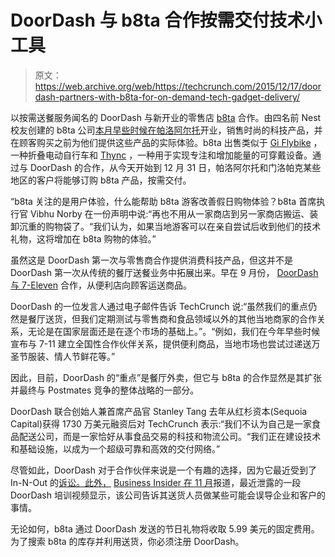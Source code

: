 # DoorDash 与 b8ta 合作按需交付技术小工具 

> 原文：<https://web.archive.org/web/https://techcrunch.com/2015/12/17/doordash-partners-with-b8ta-for-on-demand-tech-gadget-delivery/>

以按需送餐服务闻名的 DoorDash 与新开业的零售店 [b8ta](https://web.archive.org/web/20221224184324/https://b8ta.com/) 合作。由四名前 Nest 校友创建的 b8ta 公司[本月早些时候在帕洛阿尔托](https://web.archive.org/web/20221224184324/https://techcrunch.com/2015/12/09/four-nest-alums-are-opening-a-retail-store-to-sell-trendy-tech-gadgets/)开业，销售时尚的科技产品，并在顾客购买之前为他们提供这些产品的实际体验。b8ta 出售类似于 [Gi Flybike](https://web.archive.org/web/20221224184324/http://www.giflybike.com/) ，一种折叠电动自行车和 [Thync](https://web.archive.org/web/20221224184324/http://www.thync.com/) ，一种用于实现专注和增加能量的可穿戴设备。通过与 DoorDash 的合作，从今天开始到 12 月 31 日，帕洛阿尔托和门洛帕克某些地区的客户将能够订购 b8ta 产品，按需交付。

“b8ta 关注的是用户体验，什么能帮助 b8ta 游客改善假日购物体验？b8ta 首席执行官 Vibhu Norby 在一份声明中说:“再也不用从一家商店到另一家商店搬运、装卸沉重的购物袋了。“我们认为，如果当地游客可以在亲自尝试后收到他们的技术礼物，这将增加在 b8ta 购物的体验。”

虽然这是 DoorDash 第一次与零售商合作提供消费科技产品，但这并不是 DoorDash 第一次从传统的餐厅送餐业务中拓展出来。早在 9 月份， [DoorDash 与 7-Eleven](https://web.archive.org/web/20221224184324/https://techcrunch.com/2015/09/01/doordash-now-delivers-more-than-food-with-a-new-7-11-partnership/) 合作，从便利店向顾客运送商品。

DoorDash 的一位发言人通过电子邮件告诉 TechCrunch 说:“虽然我们的重点仍然是餐厅送货，但我们定期测试与零售商和食品领域以外的其他当地商家的合作关系，无论是在国家层面还是在逐个市场的基础上。”。“例如，我们在今年早些时候宣布与 7-11 建立全国性合作伙伴关系，提供便利商品，当地市场也尝试过递送万圣节服装、情人节鲜花等。”

因此，目前，DoorDash 的“重点”是餐厅外卖，但它与 b8ta 的合作显然是其扩张并最终与 Postmates 竞争的整体战略的一部分。

DoorDash 联合创始人兼首席产品官 Stanley Tang 去年从红杉资本(Sequoia Capital)获得 1730 万美元融资后对 TechCrunch 表示:“我们不认为自己是一家食品配送公司，而是一家恰好从事食品交易的科技和物流公司。“我们正在建设技术和基础设施，以成为一个超级可靠和高效的交付网络。”

尽管如此，DoorDash 对于合作伙伴来说是一个有趣的选择，因为它最近受到了 In-N-Out 的[诉讼。此外，](https://web.archive.org/web/20221224184324/https://techcrunch.com/2015/11/11/in-n-out-files-lawsuit-against-food-delivery-startup-doordash/#.1tipee:hNga) [Business Insider 在 11 月](https://web.archive.org/web/20221224184324/http://www.businessinsider.com/leaked-doordash-training-video-2015-11)报道，最近泄露的一段 DoorDash 培训视频显示，该公司告诉其送货人员做某些可能会误导企业和客户的事情。

无论如何，b8ta 通过 DoorDash 发送的节日礼物将收取 5.99 美元的固定费用。为了搜索 b8ta 的库存并利用送货，你必须注册 DoorDash。